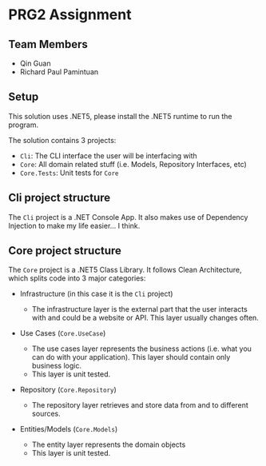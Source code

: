 # PRG2 Assignment

## Team Members

* Qin Guan
* Richard Paul Pamintuan

## Setup

This solution uses .NET5, please install the .NET5 runtime to run the program.

The solution contains 3 projects:

* `Cli`: The CLI interface the user will be interfacing with
* `Core`: All domain related stuff (i.e. Models, Repository Interfaces, etc)
* `Core.Tests`: Unit tests for `Core`

## Cli project structure

The `Cli` project is a .NET Console App. It also makes use of Dependency Injection to make my life easier... I think.

## Core project structure

The `Core` project is a .NET5 Class Library. It follows Clean Architecture, which splits code into 3 major categories:

* Infrastructure (in this case it is the `Cli` project)
    * The infrastructure layer is the external part that the user interacts with and could be a website or API. This
      layer usually changes often.

* Use Cases (`Core.UseCase`)
    * The use cases layer represents the business actions (i.e. what you can do with your application). This layer
      should contain only business logic.
    * This layer is unit tested.

* Repository (`Core.Repository`)
    * The repository layer retrieves and store data from and to different sources.

* Entities/Models (`Core.Models`)
    * The entity layer represents the domain objects
    * This layer is unit tested.
  